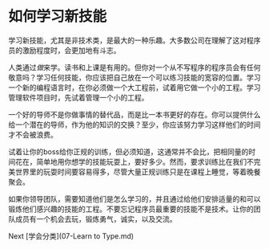 # 如何学习新技能

学习新技能，尤其是非技术类，是最大的一种乐趣。大多数公司在理解了这对程序员的激励程度时，会更加地有斗志。

人类通过*做*来学。读书和上课是有用的。但你对一个从不写程序的程序员会有任何敬意吗？学习任何技能，你应该把自己放在一个可以练习技能的宽容的位置。学习一个新的编程语言时，在你必须做一个大工程前，试着用它做一个小的工程。学习管理软件项目时，先试着管理一个小的工程。

一个好的导师不是你做事情的替代品，而是比一本书更好的存在。你可以提供什么给一个潜在的导师，作为他的知识的交换？至少，你应该努力学习这样他们的时间才不会被浪费。

试着让你的boss给你正规的训练，但必须知道，这通常并不会比，把相同量的时间花在，简单地用你想学的技能玩耍上，要好多少。然而，要求训练比在我们不完美世界里的玩耍时间要容易得多，尽管大量正规训练只是在课程上睡觉，等着晚餐聚会。

如果你领导团队，需要知道他们是怎么学习的，并且通过给他们安排适量的和可以锻炼他们感兴趣的技能的工程。不要忘记程序员最重要的技能不是技术。让你的团队成员有一个机会去玩，锻炼勇气，诚实，以及交流。

Next [学会分类](07-Learn to Type.md)
